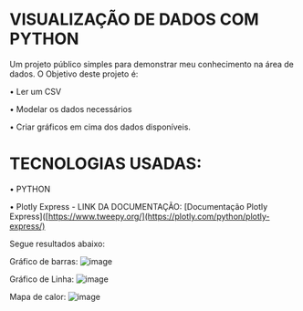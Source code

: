 # VISUALIZAÇÃO DE DADOS COM PYTHON

Um projeto público simples para demonstrar meu conhecimento na área de dados. O Objetivo deste projeto é:

• Ler um CSV

• Modelar os dados necessários

• Criar gráficos em cima dos dados disponíveis.

# TECNOLOGIAS USADAS:

• PYTHON

• Plotly Express - LINK DA DOCUMENTAÇÃO: [Documentação Plotly Express]([https://www.tweepy.org/](https://plotly.com/python/plotly-express/)












Segue resultados abaixo:

Gráfico de barras:
![image](https://user-images.githubusercontent.com/78058494/171269794-5f53e2bc-b7db-4dff-b6cb-32b075f4d473.png)

Gráfico de Linha:
![image](https://user-images.githubusercontent.com/78058494/171269835-d8820e3f-305d-47d2-9807-e88babd2ce61.png)

Mapa de calor:
![image](https://user-images.githubusercontent.com/78058494/171269915-31bc8631-bf04-4575-bf42-d6efba6f7db7.png)

